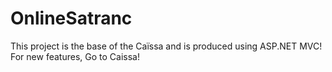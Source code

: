 # OnlineSatranc
This project is the base of the Caïssa and is produced using ASP.NET MVC! For new features, Go to Caissa!
